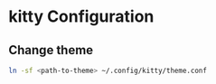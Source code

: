 # kitty Configuration

## Change theme

```bash
ln -sf <path-to-theme> ~/.config/kitty/theme.conf
```
